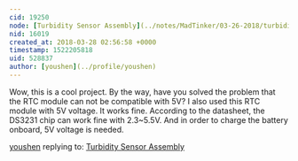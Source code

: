 ```yaml
---
cid: 19250
node: [Turbidity Sensor Assembly](../notes/MadTinker/03-26-2018/turbidity-sensor-assembly)
nid: 16019
created_at: 2018-03-28 02:56:58 +0000
timestamp: 1522205818
uid: 528837
author: [youshen](../profile/youshen)
---
```


Wow, this is a cool project. By the way, have you solved the problem that the RTC module can not be compatible with 5V? 
I also used this RTC module with 5V voltage. It works fine. According to the datasheet, the DS3231 chip can work fine with 2.3~5.5V.  And in order to charge the battery onboard, 5V voltage is needed.

[youshen](../profile/youshen) replying to: [Turbidity Sensor Assembly](../notes/MadTinker/03-26-2018/turbidity-sensor-assembly)


